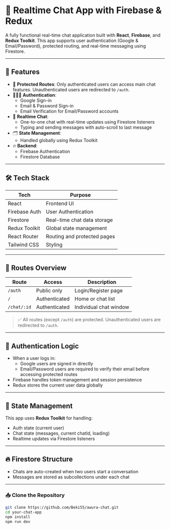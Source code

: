 # 🔐 Realtime Chat App with Firebase & Redux

A fully functional real-time chat application built with **React**, **Firebase**, and **Redux Toolkit**. This app supports user authentication (Google & Email/Password), protected routing, and real-time messaging using Firestore.

---

## 🚀 Features

- 🔐 **Protected Routes**: Only authenticated users can access main chat features. Unauthenticated users are redirected to `/auth`.
- 🧑‍🤝‍🧑 **Authentication**:
  - Google Sign-in
  - Email & Password Sign-in
  - Email Verification for Email/Password accounts
- 💬 **Realtime Chat**:
  - One-to-one chat with real-time updates using Firestore listeners
  - Typing and sending messages with auto-scroll to last message
- 🗂 **State Management**:
  - Handled globally using Redux Toolkit
- 🔥 **Backend**:
  - Firebase Authentication
  - Firestore Database

---

## 🛠 Tech Stack

| Tech            | Purpose                     |
|-----------------|-----------------------------|
| React           | Frontend UI                 |
| Firebase Auth   | User Authentication         |
| Firestore       | Real-time chat data storage |
| Redux Toolkit   | Global state management     |
| React Router    | Routing and protected pages |
| Tailwind CSS    | Styling                     |

---

## 🧭 Routes Overview

| Route         | Access         | Description                    |
|---------------|----------------|--------------------------------|
| `/auth`       | Public only    | Login/Register page            |
| `/`           | Authenticated  | Home or chat list              |
| `/chat/:id`   | Authenticated  | Individual chat window         |

> ✅ All routes (except `/auth`) are protected. Unauthenticated users are redirected to `/auth`.

---

## 🔐 Authentication Logic

- When a user logs in:
  - Google users are signed in directly
  - Email/Password users are required to verify their email before accessing protected routes
- Firebase handles token management and session persistence
- Redux stores the current user data globally

---

## 🧠 State Management

This app uses **Redux Toolkit** for handling:
- Auth state (current user)
- Chat state (messages, current chatId, loading)
- Realtime updates via Firestore listeners

---

## 🔥 Firestore Structure

- Chats are auto-created when two users start a conversation
- Messages are stored as subcollections under each chat

---

### 📥 Clone the Repository

```bash
git clone https://github.com/Beki55/awura-chat.git
cd your-chat-app
npm install 
npm run dev
``` 